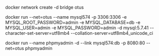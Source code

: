 docker network create -d bridge otus

docker run --net=otus --name mysql574 -p 3306:3306 -e MYSQL_ROOT_PASSWORD=admin -e MYSQL_DATABASE=db -e MYSQL_USER=admin -e MYSQL_PASSWORD=admin -d mysql:5.7.41 --character-set-server=utf8mb4 --collation-server=utf8mb4_unicode_ci

docker run --name phpmyadmin -d --link mysql574:db -p 8080:80 --net=otus phpmyadmin
